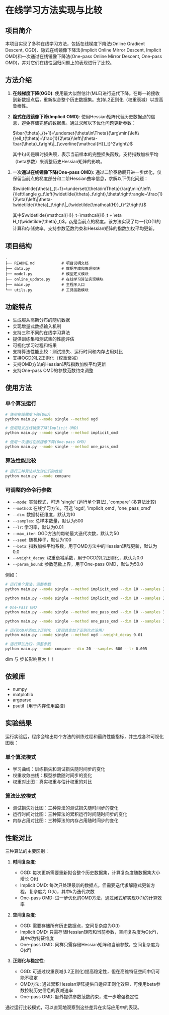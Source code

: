 # 在线学习方法实现与比较

## 项目简介
本项目实现了多种在线学习方法，包括在线梯度下降法(Online Gradient Descent, OGD)、隐式在线镜像下降法(Implicit Online Mirror Descent, Implicit OMD)和一次通过在线镜像下降法(One-pass Online Mirror Descent, One-pass OMD)，并对它们在线性回归问题上的表现进行了比较。

## 方法介绍
1. **在线梯度下降(OGD)**: 使用最大似然估计(MLE)进行迭代下降。在每一轮接收到新数据点后，重新拟合整个历史数据集。支持L2正则化（权重衰减）以提高鲁棒性。

2. **隐式在线镜像下降(Implicit OMD)**: 使用Hessian矩阵代替历史数据点的信息，避免存储完整的数据集。通过求解以下优化问题更新参数：
   
   $\bar{\theta}_{t+1}=\underset{\theta\in\Theta}{\arg\min}\left\{\ell_t(\theta)+\frac{1}{2\eta}\left\|\theta-\bar{\theta}_t\right\|_{\overline{\mathcal{H}}_t}^2\right\}$
   
   其中$\ell_t(\theta)$是瞬时损失项，表示当前样本的完整损失函数。支持指数加权平均（beta参数）来调整历史Hessian矩阵的影响。

3. **一次通过在线镜像下降(One-pass OMD)**: 通过二阶泰勒展开进一步优化，仅保留当前点的梯度部分和二阶Hessian曲率信息，求解以下优化问题：
   
   $\widetilde{\theta}_{t+1}=\underset{\theta\in\Theta}{\arg\min}\left\{\left\langle g_t\left(\widetilde{\theta}_t\right),\theta\right\rangle+\frac{1}{2\eta}\left\|\theta-\widetilde{\theta}_t\right\|_{\widetilde{\mathcal{H}}_t}^2\right\}$
   
   其中$\widetilde{\mathcal{H}}_t=\mathcal{H}_t + \eta H_t(\widetilde{\theta}_t)$，$g_t$是当前点的梯度。该方法实现了每一代O(1)的计算和存储效率。支持参数范数约束和Hessian矩阵的指数加权平均更新。

## 项目结构
```
.
├── README.md            # 项目说明文档
├── data.py              # 数据生成和管理模块
├── model.py             # 模型定义模块
├── online_update.py     # 在线学习算法实现模块
├── main.py              # 主程序入口
└── utils.py             # 工具函数模块
```

## 功能特点
- 生成服从高斯分布的随机数据
- 实现增量式数据输入机制
- 支持三种不同的在线学习算法
- 提供训练集和测试集的性能评估
- 可视化学习过程和结果
- 支持算法性能比较：测试损失、运行时间和内存占用对比
- 支持OGD的L2正则化（权重衰减）
- 支持OMD方法的Hessian矩阵指数加权平均更新
- 支持One-pass OMD的参数范数约束调整

## 使用方法
### 单个算法运行
```bash
# 使用在线梯度下降(OGD)
python main.py --mode single --method ogd

# 使用隐式在线镜像下降(Implicit OMD)
python main.py --mode single --method implicit_omd

# 使用一次通过在线镜像下降(One-pass OMD)
python main.py --mode single --method one_pass_omd
```

### 算法性能比较
```bash
# 运行三种算法并比较它们的性能
python main.py --mode compare
```

### 可调整的命令行参数
- `--mode`: 实验模式，可选 'single' (运行单个算法), 'compare' (多算法比较)
- `--method`: 在线学习方法，可选 'ogd', 'implicit_omd', 'one_pass_omd'
- `--dim`: 数据特征维度，默认为10
- `--samples`: 总样本数量，默认为500
- `--lr`: 学习率，默认为0.01
- `--max_iter`: OGD方法的每轮最大迭代次数，默认为50
- `--seed`: 随机种子，默认为100
- `--beta`: 指数加权平均系数，用于OMD方法中的Hessian矩阵更新，默认为0.0
- `--weight_decay`: 权重衰减系数，用于OGD的L2正则化，默认为0.0
- `--param_bound`: 参数范数上界，用于One-pass OMD，默认为50.0

例如：
```bash
# 运行单个算法，调整参数
python main.py --mode single --method implicit_omd --dim 10 --samples 300 --lr 0.01 --beta 0.1

python main.py --mode single --method implicit_omd --dim 10 --samples 300 --lr 0.01

# One-Pass OMD
python main.py --mode single --method one_pass_omd --dim 10 --samples 300 --lr 0.01 --beta 0.5

python main.py --mode single --method one_pass_omd --dim 10 --samples 300 --lr 0.01

# 运行OGD并添加L2正则化 （发现其实加了正则化也没用）
python main.py --mode single --method ogd --weight_decay 0.01

# 运行算法比较，调整参数
python main.py --mode compare --dim 20 --samples 600 --lr 0.005 
```

dim 与 步长影响巨大！！

## 依赖库
- numpy
- matplotlib
- argparse
- psutil（用于内存使用监控）

## 实验结果
运行实验后，程序会输出每个方法的训练过程和最终性能指标，并生成各种可视化图表：

### 单个算法模式
- 学习曲线：训练损失和测试损失随时间步的变化
- 权重收敛曲线：模型参数随时间步的变化
- 权重对比图：真实权重与估计权重的对比

### 算法比较模式
- 测试损失对比图：三种算法的测试损失随时间步的变化
- 运行时间对比图：三种算法的累积运行时间随时间步的变化
- 内存占用对比图：三种算法的内存占用随时间步的变化

## 性能对比
三种算法的主要区别：

1. **时间复杂度**:
   - OGD: 每次更新需要重新拟合整个历史数据集，计算复杂度随数据集大小增长 O(t)
   - Implicit OMD: 每次只处理最新的数据点，但需要迭代求解隐式更新方程，复杂度为 O(k)，其中k为迭代次数
   - One-pass OMD: 进一步优化的OMD方法，通过闭式解实现O(1)的计算效率

2. **空间复杂度**:
   - OGD: 需要存储所有历史数据点，空间复杂度为O(t)
   - Implicit OMD: 只需存储Hessian矩阵和当前参数，空间复杂度为O(d²)，其中d为特征维度
   - One-pass OMD: 同样只需存储Hessian矩阵和当前参数，空间复杂度为O(d²)

3. **正则化与稳定性**:
   - OGD: 可通过权重衰减(L2正则化)提高稳定性，但在高维特征空间中仍可能不稳定
   - OMD方法: 通过累积Hessian矩阵提供自适应正则化效果，可使用beta参数控制历史信息的衰减速率
   - One-pass OMD: 额外提供参数范数约束，进一步增强稳定性

通过运行比较模式，可以直观地观察到这些差异在实际应用中的表现。 